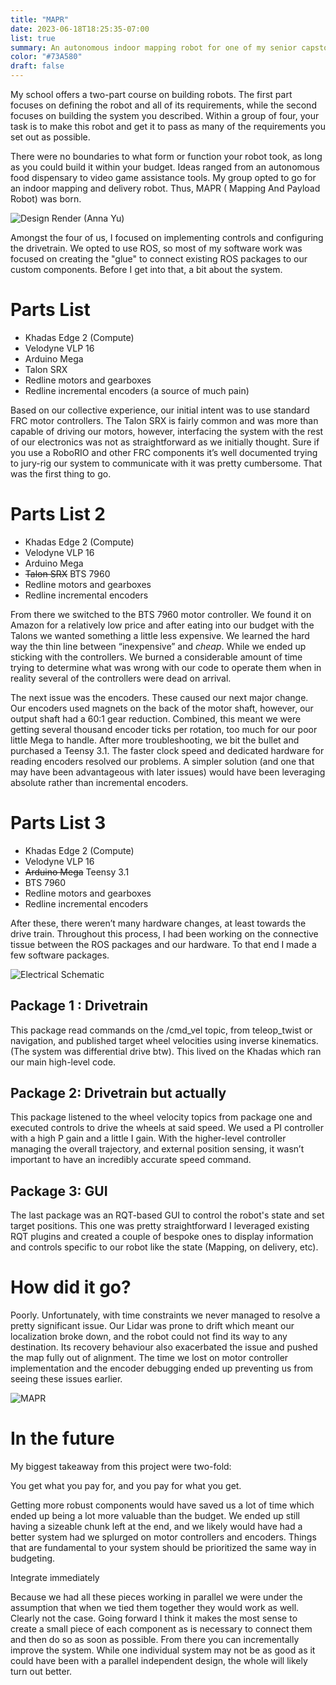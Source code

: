 ```yaml
---
title: "MAPR"
date: 2023-06-18T18:25:35-07:00
list: true
summary: An autonomous indoor mapping robot for one of my senior capstones
color: "#73A580"
draft: false
---
```

My school offers a two-part course on building robots. The first part focuses on defining the robot and all of its requirements, while the second focuses on building the system you described. Within a group of four, your task is to make this robot and get it to pass as many of the requirements you set out as possible. 

There were no boundaries to what form or function your robot took, as long as you could build it within your budget. Ideas ranged from an autonomous food dispensary to video game assistance tools. My group opted to go for an indoor mapping and delivery robot. Thus, MAPR ( Mapping And Payload Robot) was born.

![Design Render (Anna Yu)](../imgs/MAPR-renders.png "Design Render (Anna Yu)")

Amongst the four of us, I focused on implementing controls and configuring the drivetrain. We opted to use ROS, so most of my software work was focused on creating the "glue" to connect existing ROS packages to our custom components. Before I get into that, a bit about the system. 

# Parts List
- Khadas Edge 2 (Compute)
- Velodyne VLP 16
- Arduino Mega
- Talon SRX
- Redline motors and gearboxes
- Redline incremental encoders (a source of much pain)

Based on our collective experience, our initial intent was to use standard FRC motor controllers. The Talon SRX is fairly common and was more than capable of driving our motors, however, interfacing the system with the rest of our electronics was not as straightforward as we initially thought. Sure if you use a RoboRIO and other FRC components it’s well documented trying to jury-rig our system to communicate with it was pretty cumbersome. That was the first thing to go.

# Parts List 2
- Khadas Edge 2 (Compute)
- Velodyne VLP 16
- Arduino Mega
- ~~Talon SRX~~ BTS 7960
- Redline motors and gearboxes
- Redline incremental encoders

From there we switched to the BTS 7960 motor controller. We found it on Amazon for a relatively low price and after eating into our budget with the Talons we wanted something a little less expensive. We learned the hard way the thin line between “inexpensive” and *cheap*. While we ended up sticking with the controllers. We burned a considerable amount of time trying to determine what was wrong with our code to operate them when in reality several of the controllers were dead on arrival.

The next issue was the encoders. These caused our next major change. Our encoders used magnets on the back of the motor shaft, however, our output shaft had a 60:1 gear reduction. Combined, this meant we were getting several thousand encoder ticks per rotation, too much for our poor little Mega to handle. After more troubleshooting, we bit the bullet and purchased a Teensy 3.1. The faster clock speed and dedicated hardware for reading encoders resolved our problems. A simpler solution (and one that may have been advantageous with later issues) would have been leveraging absolute rather than incremental encoders.

# Parts List 3
- Khadas Edge 2 (Compute)
- Velodyne VLP 16
- ~~Arduino Mega~~ Teensy 3.1
- BTS 7960
- Redline motors and gearboxes
- Redline incremental encoders

After these, there weren’t many hardware changes, at least towards the drive train. Throughout this process, I had been working on the connective tissue between the ROS packages and our hardware. To that end I made a few software packages.

![Electrical Schematic](../imgs/MAPR-Electrical.png "Electrical Schematic")

## Package 1 : Drivetrain

This package read commands on the /cmd_vel topic, from teleop_twist or navigation, and published target wheel velocities using inverse kinematics. (The system was differential drive btw). This lived on the Khadas which ran our main high-level code.

## Package 2: Drivetrain but actually

This package listened to the wheel velocity topics from package one and executed controls to drive the wheels at said speed. We used a PI controller with a high P gain and a little I gain. With the higher-level controller managing the overall trajectory, and external position sensing, it wasn’t important to have an incredibly accurate speed command. 

## Package 3: GUI

The last package was an RQT-based GUI to control the robot's state and set target positions. This one was pretty straightforward I leveraged existing RQT plugins and created a couple of bespoke ones to display information and controls specific to our robot like the state (Mapping, on delivery, etc).

# How did it go?

Poorly. Unfortunately, with time constraints we never managed to resolve a pretty significant issue. Our Lidar was prone to drift which meant our localization broke down, and the robot could not find its way to any destination.  Its recovery behaviour also exacerbated the issue and pushed the map fully out of alignment. The time we lost on motor controller implementation and the encoder debugging ended up preventing us from seeing these issues earlier.

![MAPR](../imgs/MAPRIso.jpg "MAPR")

# In the future

My biggest takeaway from this project were two-fold:

You get what you pay for, and you pay for what you get.


Getting more robust components would have saved us a lot of time which ended up being a lot more valuable than the budget. We ended up still having a sizeable chunk left at the end, and we likely would have had a better system had we splurged on motor controllers and encoders. Things that are fundamental to your system should be prioritized the same way in budgeting.

Integrate immediately


Because we had all these pieces working in parallel we were under the assumption that when we tied them together they would work as well. Clearly not the case. Going forward I think it makes the most sense to create a small piece of each component as is necessary to connect them and then do so as soon as possible. From there you can incrementally improve the system. While one individual system may not be as good as it could have been with a parallel independent design, the whole will likely turn out better.
